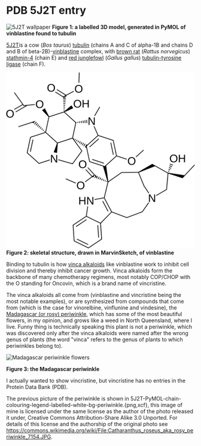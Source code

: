 # PDB 5J2T entry
![5J2T wallpaper](5J2T-PyMOL-chain-colouring-legend-labelled-white-bg.png)
**Figure 1: a labelled 3D model, generated in PyMOL of vinblastine found to tubulin**

[5J2T](http://www.rcsb.org/structure/5J2T)is a cow (*Bos taurus*) [tubulin](https://en.wikipedia.org/wiki/Tubulin) (chains A and C of alpha-1B and chains D and B of beta-2B)-[vinblastine](https://en.wikipedia.org/wiki/Vinblastine) complex, with [brown rat](https://en.wikipedia.org/wiki/Brown_rat) (*Rattus norvegicus*) [stathmin-4](https://en.wikipedia.org/wiki/Stathmin-4) (chain E) and [red junglefowl](https://en.wikipedia.org/wiki/Red_junglefowl) (*Gallus gallus*) [tubulin-tyrosine ligase](https://en.wikipedia.org/wiki/Tubulin—tyrosine_ligase) (chain F).

![Vinblastine skeletal structure](Vinblastine-checked-with-ChemSpider-PubChem.svg)
**Figure 2: skeletal structure, drawn in MarvinSketch, of vinblastine**

Binding to tubulin is how [vinca alkaloids](https://en.wikipedia.org/wiki/Vinca_alkaloid) like vinblastine work to inhibit cell division and thereby inhibit cancer growth. Vinca alkaloids form the backbone of many chemotherapy regimens, most notably COP/CHOP with the O standing for Oncovin, which is a brand name of vincristine.

The vinca alkaloids all come from (vinblastine and vincristine being the most notable examples), or are synthesized from compounds that come from (which is the case for vinorelbine, vinflunine and vindesine), the [Madagascar (or rosy) periwinkle](https://en.wikipedia.org/wiki/Catharanthus_roseus), which has some of the most beautiful flowers, in my opinion, and grows like a weed in North Queensland, where I live. Funny thing is technically speaking this plant is not a periwinkle, which was discovered only after the vinca alkaloids were named after the wrong genus of plants (the word "vinca" refers to the genus of plants to which periwinkles belong to).

![Madagascar periwinkle flowers](https://upload.wikimedia.org/wikipedia/commons/0/05/Catharanthus_roseus_aka_rosy_periwinkle_7154.JPG)

**Figure 3: the Madagascar periwinkle**

I actually wanted to show vincristine, but vincristine has no entries in the Protein Data Bank (PDB).

The previous picture of the periwinkle is shown in 5J2T-PyMOL-chain-colouring-legend-labelled-white-bg-periwinkle.{png,xcf}, this image of mine is licensed under the same license as the author of the photo released it under, Creative Commons Attribution-Share Alike 3.0 Unported. For details of this license and the authorship of the original photo see https://commons.wikimedia.org/wiki/File:Catharanthus_roseus_aka_rosy_periwinkle_7154.JPG.
